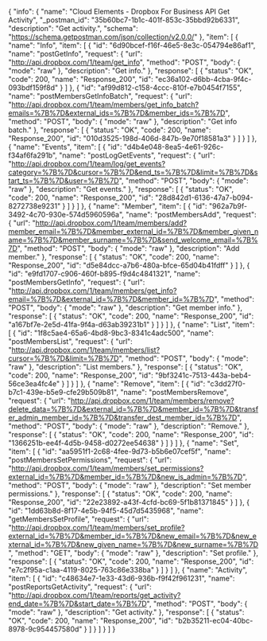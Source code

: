 {
  "info": {
    "name": "Cloud Elements - Dropbox For Business API Get Activity",
    "_postman_id": "35b60bc7-1b1c-401f-853c-35bbd92b6331",
    "description": "Get activity.",
    "schema": "https://schema.getpostman.com/json/collection/v2.0.0/"
  },
  "item": [
    {
      "name": "Info",
      "item": [
        {
          "id": "6d90bcef-f16f-46e5-8e3c-054794e86af1",
          "name": "postGetInfo",
          "request": {
            "url": "http://api.dropbox.com/1/team/get_info",
            "method": "POST",
            "body": {
              "mode": "raw"
            },
            "description": "Get info."
          },
          "response": [
            {
              "status": "OK",
              "code": 200,
              "name": "Response_200",
              "id": "ec36a102-d6bb-4cba-9f4c-093bdf159f8d"
            }
          ]
        },
        {
          "id": "af99d812-c158-4ccc-810f-e7b0454f7155",
          "name": "postMembersGetInfoBatch",
          "request": {
            "url": "http://api.dropbox.com/1/team/members/get_info_batch?emails=%7B%7D&external_ids=%7B%7D&member_ids=%7B%7D",
            "method": "POST",
            "body": {
              "mode": "raw"
            },
            "description": "Get info batch."
          },
          "response": [
            {
              "status": "OK",
              "code": 200,
              "name": "Response_200",
              "id": "010d3525-198d-406d-847b-9e70f18581a3"
            }
          ]
        }
      ]
    },
    {
      "name": "Events",
      "item": [
        {
          "id": "d4b4e048-8ea5-4e61-926c-f34af6fa291b",
          "name": "postLogGetEvents",
          "request": {
            "url": "http://api.dropbox.com/1/team/log/get_events?category=%7B%7D&cursor=%7B%7D&end_ts=%7B%7D&limit=%7B%7D&start_ts=%7B%7D&user=%7B%7D",
            "method": "POST",
            "body": {
              "mode": "raw"
            },
            "description": "Get events."
          },
          "response": [
            {
              "status": "OK",
              "code": 200,
              "name": "Response_200",
              "id": "28d842d1-6136-47a7-b094-8272738e9231"
            }
          ]
        }
      ]
    },
    {
      "name": "Member",
      "item": [
        {
          "id": "962a7b9f-3492-4c70-930e-574d5960596a",
          "name": "postMembersAdd",
          "request": {
            "url": "http://api.dropbox.com/1/team/members/add?member_email=%7B%7D&member_external_id=%7B%7D&member_given_name=%7B%7D&member_surname=%7B%7D&send_welcome_email=%7B%7D",
            "method": "POST",
            "body": {
              "mode": "raw"
            },
            "description": "Add member."
          },
          "response": [
            {
              "status": "OK",
              "code": 200,
              "name": "Response_200",
              "id": "d5e84dcc-a7b6-480a-bfce-65d04b41fdff"
            }
          ]
        },
        {
          "id": "e9fd1707-c906-460f-b895-f9d4c4841321",
          "name": "postMembersGetInfo",
          "request": {
            "url": "http://api.dropbox.com/1/team/members/get_info?email=%7B%7D&external_id=%7B%7D&member_id=%7B%7D",
            "method": "POST",
            "body": {
              "mode": "raw"
            },
            "description": "Get member info."
          },
          "response": [
            {
              "status": "OK",
              "code": 200,
              "name": "Response_200",
              "id": "a167bf7e-2e5d-41fa-9f4a-d63ab39231b1"
            }
          ]
        }
      ]
    },
    {
      "name": "List",
      "item": [
        {
          "id": "1f8c5ae4-65a6-4bd8-9bc3-8341c4adc500",
          "name": "postMembersList",
          "request": {
            "url": "http://api.dropbox.com/1/team/members/list?cursor=%7B%7D&limit=%7B%7D",
            "method": "POST",
            "body": {
              "mode": "raw"
            },
            "description": "List members."
          },
          "response": [
            {
              "status": "OK",
              "code": 200,
              "name": "Response_200",
              "id": "9bf3241c-7513-443a-beb4-56ce3ea4fc4e"
            }
          ]
        }
      ]
    },
    {
      "name": "Remove",
      "item": [
        {
          "id": "c3dd27f0-b7c1-439e-b5e9-cfe29b509b81",
          "name": "postMembersRemove",
          "request": {
            "url": "http://api.dropbox.com/1/team/members/remove?delete_data=%7B%7D&external_id=%7B%7D&member_id=%7B%7D&transfer_admin_member_id=%7B%7D&transfer_dest_member_id=%7B%7D",
            "method": "POST",
            "body": {
              "mode": "raw"
            },
            "description": "Remove."
          },
          "response": [
            {
              "status": "OK",
              "code": 200,
              "name": "Response_200",
              "id": "1366251b-ee4f-4d5b-9458-d0272ee54638"
            }
          ]
        }
      ]
    },
    {
      "name": "Set",
      "item": [
        {
          "id": "aa5951f1-2c68-4fee-9d73-b5b6e07cef5f",
          "name": "postMembersSetPermissions",
          "request": {
            "url": "http://api.dropbox.com/1/team/members/set_permissions?external_id=%7B%7D&member_id=%7B%7D&new_is_admin=%7B%7D",
            "method": "POST",
            "body": {
              "mode": "raw"
            },
            "description": "Set member permissions."
          },
          "response": [
            {
              "status": "OK",
              "code": 200,
              "name": "Response_200",
              "id": "22e23892-a43f-4cfd-bc69-5f1b81371845"
            }
          ]
        },
        {
          "id": "1dd63b8d-8f17-4e5b-94f5-45d7d5435968",
          "name": "getMembersSetProfile",
          "request": {
            "url": "http://api.dropbox.com/1/team/members/set_profile?external_id=%7B%7D&member_id=%7B%7D&new_email=%7B%7D&new_external_id=%7B%7D&new_given_name=%7B%7D&new_surname=%7B%7D",
            "method": "GET",
            "body": {
              "mode": "raw"
            },
            "description": "Set profile."
          },
          "response": [
            {
              "status": "OK",
              "code": 200,
              "name": "Response_200",
              "id": "e7c2f95a-c1aa-4119-8025-763c86e338ba"
            }
          ]
        }
      ]
    },
    {
      "name": "Activity",
      "item": [
        {
          "id": "c48634e7-1e33-43d6-936b-f9f42f961231",
          "name": "postReportsGetActivity",
          "request": {
            "url": "http://api.dropbox.com/1/team/reports/get_activity?end_date=%7B%7D&start_date=%7B%7D",
            "method": "POST",
            "body": {
              "mode": "raw"
            },
            "description": "Get activity."
          },
          "response": [
            {
              "status": "OK",
              "code": 200,
              "name": "Response_200",
              "id": "b2b35211-ec04-40bc-8978-9c954457580d"
            }
          ]
        }
      ]
    }
  ]
}